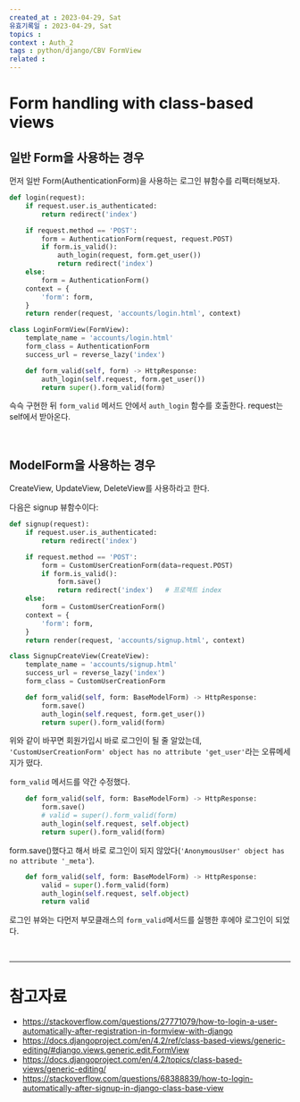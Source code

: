 ```yaml
---
created_at : 2023-04-29, Sat
유효기록일 : 2023-04-29, Sat
topics : 
context : Auth_2
tags : python/django/CBV FormView
related : 
---
```

# Form handling with class-based views

## 일반 Form을 사용하는 경우
먼저 일반 Form(AuthenticationForm)을 사용하는 로그인 뷰함수를 리팩터해보자.
```python
def login(request):
    if request.user.is_authenticated:
        return redirect('index')

    if request.method == 'POST':
        form = AuthenticationForm(request, request.POST)
        if form.is_valid():
            auth_login(request, form.get_user())
            return redirect('index')
    else:
        form = AuthenticationForm()
    context = {
        'form': form,
    }
    return render(request, 'accounts/login.html', context)
```

```python
class LoginFormView(FormView):
    template_name = 'accounts/login.html'
    form_class = AuthenticationForm
    success_url = reverse_lazy('index')

    def form_valid(self, form) -> HttpResponse:
        auth_login(self.request, form.get_user())
        return super().form_valid(form)
```
슥슥 구현한 뒤 `form_valid` 메서드 안에서 `auth_login` 함수를 호출한다. request는 self에서 받아온다.

<br>

## ModelForm을 사용하는 경우
CreateView, UpdateView, DeleteView를 사용하라고 한다.

다음은 signup 뷰함수이다:
```python
def signup(request):
    if request.user.is_authenticated:
        return redirect('index')

    if request.method == 'POST':
        form = CustomUserCreationForm(data=request.POST)
        if form.is_valid():
            form.save()
            return redirect('index')   # 프로젝트 index
    else:
        form = CustomUserCreationForm()
    context = {
        'form': form,
    }
    return render(request, 'accounts/signup.html', context)
```

```python
class SignupCreateView(CreateView):
    template_name = 'accounts/signup.html'
    success_url = reverse_lazy('index')
    form_class = CustomUserCreationForm

    def form_valid(self, form: BaseModelForm) -> HttpResponse:
        form.save()
        auth_login(self.request, form.get_user())
        return super().form_valid(form)
```
위와 같이 바꾸면 회원가입시 바로 로그인이 될 줄 알았는데, `'CustomUserCreationForm' object has no attribute 'get_user'`라는 오류메세지가 떴다. 

`form_valid` 메서드를 약간 수정했다.
```python
	def form_valid(self, form: BaseModelForm) -> HttpResponse:
        form.save()
        # valid = super().form_valid(form)
        auth_login(self.request, self.object)
        return super().form_valid(form)
```
form.save()했다고 해서 바로 로그인이 되지 않았다(`'AnonymousUser' object has no attribute '_meta'`). 
```python
	def form_valid(self, form: BaseModelForm) -> HttpResponse:
        valid = super().form_valid(form)
        auth_login(self.request, self.object)
        return valid
```
로그인 뷰와는 다먼저 부모클래스의 `form_valid`메서드를 실행한 후에야 로그인이 되었다.

<br>

---
# 참고자료
- https://stackoverflow.com/questions/27771079/how-to-login-a-user-automatically-after-registration-in-formview-with-django
- https://docs.djangoproject.com/en/4.2/ref/class-based-views/generic-editing/#django.views.generic.edit.FormView
- https://docs.djangoproject.com/en/4.2/topics/class-based-views/generic-editing/
- https://stackoverflow.com/questions/68388839/how-to-login-automatically-after-signup-in-django-class-base-view

[^1]: